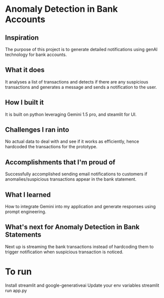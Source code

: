 # Anomaly Detection in Bank Accounts

## Inspiration
The purpose of this project is to generate detailed notifications using genAI technology for bank accounts.

## What it does
It analyses a list of transactions and detects if there are any suspicious transactions and generates a message and sends a notification to the user.

## How I built it
It is built on python leveraging Gemini 1.5 pro, and steamlit for UI.

## Challenges I ran into
No actual data to deal with and see if it works as efficiently, hence hardcoded the transactions for the prototype.

## Accomplishments that I'm proud of
Successfully accomplished sending email notifications to customers if anomalies/suspicious transactions appear in the bank statement.

## What I learned
How to integrate Gemini into my application and generate responses using prompt engineering.

## What's next for Anomaly Detection in Bank Statements
Next up is streaming the bank transactions instead of hardcoding them to trigger notification when suspicious transaction is noticed.

# To run
Install streamlit and google-generativeai
Update your env variables
streamlit run app.py